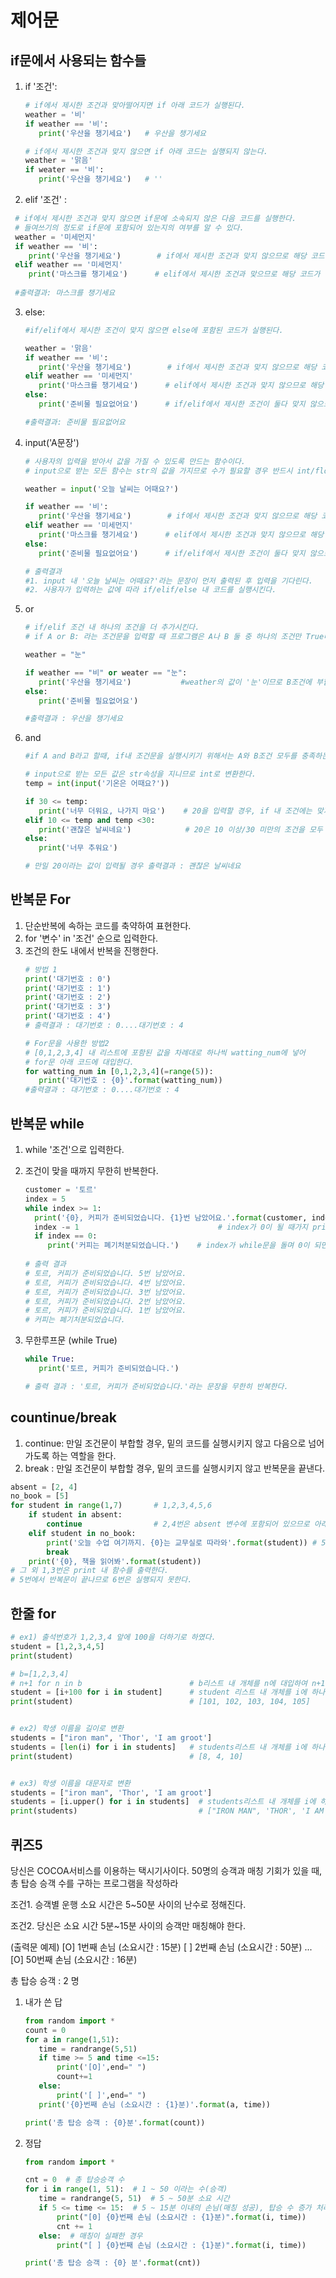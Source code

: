 # 제어문
## if문에서 사용되는 함수들
1. if '조건':
    ```python
   # if에서 제시한 조건과 맞아떨어지면 if 아래 코드가 실행된다.
    weather = '비'
    if weather == '비':
       print('우산을 챙기세요')   # 우산을 챙기세요
   
   # if에서 제시한 조건과 맞지 않으면 if 아래 코드는 실행되지 않는다.
    weather = '맑음'
    if weater == '비':
       print('우산을 챙기세요')   # ''
    ```
   
 2. elif '조건' :
   ```python
    # if에서 제시한 조건과 맞지 않으면 if문에 소속되지 않은 다음 코드를 실행한다.
    # 들여쓰기의 정도로 if문에 포함되어 있는지의 여부를 알 수 있다.
    weather = '미세먼지'
    if weather == '비':
       print('우산을 챙기세요')        # if에서 제시한 조건과 맞지 않으므로 해당 코드는 실행되지 않는다.
    elif weather == '미세먼지'
       print('마스크를 챙기세요')      # elif에서 제시한 조건과 맞으므로 해당 코드가 실행된다.
    
    #출력결과: 마스크를 챙기세요
   ```

3. else:
    ```python
    #if/elif에서 제시한 조건이 맞지 않으면 else에 포함된 코드가 실행된다.
 
   weather = '맑음'
    if weather == '비':
       print('우산을 챙기세요')        # if에서 제시한 조건과 맞지 않으므로 해당 코드는 실행되지 않는다.
    elif weather == '미세먼지'
       print('마스크를 챙기세요')      # elif에서 제시한 조건과 맞지 않으므로 해당 코드는 실행되지 않는다.
    else:
       print('준비물 필요없어요')      # if/elif에서 제시한 조건이 둘다 맞지 않으므로 else문 아래 코드가 실행된다.

    #출력결과: 준비물 필요없어요
    ```

4. input('A문장')
    ```python
    # 사용자의 입력을 받아서 값을 가질 수 있도록 만드는 함수이다.
    # input으로 받는 모든 함수는 str의 값을 가지므로 수가 필요할 경우 반드시 int/float함수로 변환한다.
   
    weather = input('오늘 날씨는 어때요?')
    
   if weather == '비':
       print('우산을 챙기세요')        # if에서 제시한 조건과 맞지 않으므로 해당 코드는 실행되지 않는다.
    elif weather == '미세먼지'
       print('마스크를 챙기세요')      # elif에서 제시한 조건과 맞지 않으므로 해당 코드는 실행되지 않는다.
    else:
       print('준비물 필요없어요')      # if/elif에서 제시한 조건이 둘다 맞지 않으므로 else문 아래 코드가 실행된다.

   # 출력결과  
   #1. input 내 '오늘 날씨는 어때요?'라는 문장이 먼저 출력된 후 입력을 기다린다.
   #2. 사용자가 입력하는 값에 따라 if/elif/else 내 코드를 실행시킨다.
    ```
   
5. or
    ```python
   # if/elif 조건 내 하나의 조건을 더 추가시킨다.
   # if A or B: 라는 조건문을 입력할 때 프로그램은 A나 B 둘 중 하나의 조건만 True더라도 if문에 속한 코드를 실행시킨다.
   
   weather = "눈"
   
   if weather == "비" or weater == "눈":
       print('우산을 챙기세요')           #weather의 값이 '눈'이므로 B조건에 부합하기에 if문 아래 속한 코드가 실행된다.
   else:
       print('준비물 필요없어요')
   
   #출력결과 : 우산을 챙기세요
    ```
   
6. and
    ```python
   #if A and B라고 할때, if내 조건문을 실행시키기 위해서는 A와 B조건 모두를 충족하는 값이 들어와야 한다.
   
   # input으로 받는 모든 값은 str속성을 지니므로 int로 변환한다.
   temp = int(input('기온은 어때요?'))
   
   if 30 <= temp:
       print('너무 더워요, 나가지 마요')    # 20을 입력할 경우, if 내 조건에는 맞지 않으므로 elif의 조건을 탐색한다.
   elif 10 <= temp and temp <30:
       print('괜찮은 날씨네요')            # 20은 10 이상/30 미만의 조건을 모두 총족하므로 elif내 코드가 실행된다.
   else:
       print('너무 추워요')
   
   # 만일 20이라는 값이 입력될 경우 출력결과 : 괜찮은 날씨네요 
    ```
   
## 반복문 For
1. 단순반복에 속하는 코드를 축약하여 표현한다.
2. for '변수' in '조건' 순으로 입력한다.
3. 조건의 한도 내에서 반복을 진행한다.
    ```python
    # 방법 1
    print('대기번호 : 0')
   print('대기번호 : 1')
   print('대기번호 : 2')
   print('대기번호 : 3')
   print('대기번호 : 4')
   # 출력결과 : 대기번호 : 0....대기번호 : 4
   
   # For문을 사용한 방법2
   # [0,1,2,3,4] 내 리스트에 포함된 값을 차례대로 하나씩 watting_num에 넣어
   # for문 아래 코드에 대입한다.
   for watting_num in [0,1,2,3,4](=range(5)):
       print('대기번호 : {0}'.format(watting_num))
   #출력결과 : 대기번호 : 0....대기번호 : 4
    ```


## 반복문 while
1. while '조건'으로 입력한다.
2. 조건이 맞을 때까지 무한히 반복한다.
    ```python
    customer = '토르'
    index = 5
    while index >= 1:
      print('{0}, 커피가 준비되었습니다. {1}번 남았어요.'.format(customer, index))
      index -= 1                               # index가 0이 될 때가지 print문을 출력한다.
      if index == 0:
         print('커피는 폐기처분되었습니다.')    # index가 while문을 돌며 0이 되면 if문 내 코드를 실행한다.
            
    # 출력 결과
   # 토르, 커피가 준비되었습니다. 5번 남았어요.
   # 토르, 커피가 준비되었습니다. 4번 남았어요.
   # 토르, 커피가 준비되었습니다. 3번 남았어요.
   # 토르, 커피가 준비되었습니다. 2번 남았어요.
   # 토르, 커피가 준비되었습니다. 1번 남았어요.
   # 커피는 폐기처분되었습니다.
   ```
   
3. 무한루프문 (while True)
    ```python
   while True:
       print('토르, 커피가 준비되었습니다.')
   
   # 출력 결과 : '토르, 커피가 준비되었습니다.'라는 문장을 무한히 반복한다.
    ```

## countinue/break
1. continue: 만일 조건문이 부합할 경우, 밑의 코드를 실행시키지 않고 다음으로 넘어가도록 하는 역할을 한다.
2. break : 만일 조건문이 부합할 경우, 밑의 코드를 실행시키지 않고 반복문을 끝낸다.

```python
absent = [2, 4]
no_book = [5]
for student in range(1,7)       # 1,2,3,4,5,6
    if student in absent:       
        continue                # 2,4번은 absent 변수에 포함되어 있으므로 아래 코드를 실행시키지 않은 채 다음 번호로 넘어간다.
    elif student in no_book:
        print('오늘 수업 여기까지. {0}는 교무실로 따라와'.format(student)) # 5번은 no_book 변수 내에 포함되어 있으므로 아래 코드를 실행시키지 않고 반복문을 끝낸다.
        break
    print('{0}, 책을 읽어봐'.format(student))
# 그 외 1,3번은 print 내 함수를 출력한다.
# 5번에서 반복문이 끝나므로 6번은 실행되지 못한다.
```

## 한줄 for
```python
# ex1) 출석번호가 1,2,3,4 앞에 100을 더하기로 하였다.
student = [1,2,3,4,5]
print(student)

# b=[1,2,3,4]
# n+1 for n in b                        # b리스트 내 개체를 n에 대입하여 n+1을 수행한다.
student = [i+100 for i in student]      # student 리스트 내 개체를 i에 하나씩 대입하여 i+100을 출력한다.
print(student)                          # [101, 102, 103, 104, 105]


# ex2) 학생 이름을 길이로 변환
students = ["iron man", 'Thor', 'I am groot']
students = [len(i) for i in students]   # students리스트 내 개체를 i에 하나씩 대입하여 len(i)한다.
print(student)                          # [8, 4, 10]


# ex3) 학생 이름을 대문자로 변환
students = ["iron man", 'Thor', 'I am groot']
students = [i.upper() for i in students]  # students리스트 내 개체를 i에 하나씩 대입하여 i.upper()함수를 적용한다.
print(students)                           # ["IRON MAN", 'THOR', 'I AM GROOT']
```

## 퀴즈5
당신은 COCOA서비스를 이용하는 택시기사이다.
50명의 승객과 매칭 기회가 있을 때, 총 탑승 승객 수를 구하는 프로그램을 작성하라

조건1. 승객별 운행 소요 시간은 5~50분 사이의 난수로 정해진다.

조건2. 당신은 소요 시간 5분~15분 사이의 승객만 매칭해야 한다.

(출력문 예제)
[O] 1번째 손님 (소요시간 : 15분)
[ ] 2번째 손님 (소요시간 : 50분)
...
[O] 50번째 손님 (소요시간 : 16분)

총 탑승 승객 : 2 명

1. 내가 쓴 답
    ```python
    from random import *
    count = 0
    for a in range(1,51):
       time = randrange(5,51)
       if time >= 5 and time <=15:
           print('[O]',end=" ")
           count+=1
       else:
           print('[ ]',end=" ")
       print('{0}번째 손님 (소요시간 : {1}분)'.format(a, time))

    print('총 탑승 승객 : {0}분'.format(count))
    ```
 
 2. 정답
     ```python
    from random import *
    
    cnt = 0  # 총 탑승승객 수
    for i in range(1, 51):  # 1 ~ 50 이라는 수(승객)
        time = randrange(5, 51)  # 5 ~ 50분 소요 시간
        if 5 <= time <= 15:  # 5 ~ 15분 이내의 손님(매칭 성공), 탑승 수 증가 처리
            print("[0] {0}번째 손님 (소요시간 : {1}분)".format(i, time))
            cnt += 1
        else:  # 매칭이 실패한 경우
            print("[ ] {0}번째 손님 (소요시간 : {1}분)".format(i, time))
    
    print('총 탑승 승객 : {0} 분'.format(cnt))
    ```